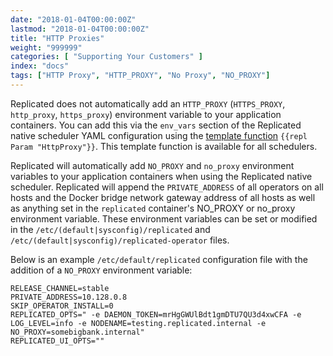 ```yaml
---
date: "2018-01-04T00:00:00Z"
lastmod: "2018-01-04T00:00:00Z"
title: "HTTP Proxies"
weight: "999999"
categories: [ "Supporting Your Customers" ]
index: "docs"
tags: ["HTTP Proxy", "HTTP_PROXY", "No Proxy", "NO_PROXY"]
---
```


Replicated does not automatically add an `HTTP_PROXY` (`HTTPS_PROXY`, `http_proxy`, `https_proxy`) environment variable to your application containers. You can add this via the `env_vars` section of the Replicated native scheduler YAML configuration using the [template function](/docs/packaging-an-application/template-functions/) `{{repl Param "HttpProxy"}}`. This template function is available for all schedulers.

Replicated will automatically add `NO_PROXY` and `no_proxy` environment variables to your application containers when using the Replicated native scheduler. Replicated will append the `PRIVATE_ADDRESS` of all operators on all hosts and the Docker bridge network gateway address of all hosts as well as anything set in the `replicated` container's NO_PROXY or no_proxy environment variable. These environment variables can be set or modified in the `/etc/(default|sysconfig)/replicated` and `/etc/(default|sysconfig)/replicated-operator` files.

Below is an example `/etc/default/replicated` configuration file with the addition of a `NO_PROXY` environment variable:

```
RELEASE_CHANNEL=stable
PRIVATE_ADDRESS=10.128.0.8
SKIP_OPERATOR_INSTALL=0
REPLICATED_OPTS=" -e DAEMON_TOKEN=mrHgGWUlBdt1gmDTU7QU3d4xwCFA -e LOG_LEVEL=info -e NODENAME=testing.replicated.internal -e NO_PROXY=somebigbank.internal"
REPLICATED_UI_OPTS=""
```
